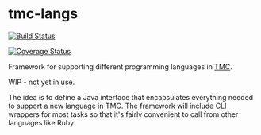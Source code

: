 
# tmc-langs #

[![Build Status](https://travis-ci.org/rage/tmc-langs.svg?branch=master)](https://travis-ci.org/rage/tmc-langs)

[![Coverage Status](https://coveralls.io/repos/rage/tmc-langs/badge.svg)](https://coveralls.io/r/rage/tmc-langs)

Framework for supporting different programming languages in [TMC](https://github.com/testmycode/tmc-server).

WIP - not yet in use.

The idea is to define a Java interface that encapsulates everything needed to support a new language in TMC.
The framework will include CLI wrappers for most tasks so that it's fairly convenient to call from
other languages like Ruby.
